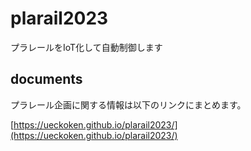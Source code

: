 # plarail2023
プラレールをIoT化して自動制御します

## documents

プラレール企画に関する情報は以下のリンクにまとめます。

[https://ueckoken.github.io/plarail2023/](https://ueckoken.github.io/plarail2023/)
